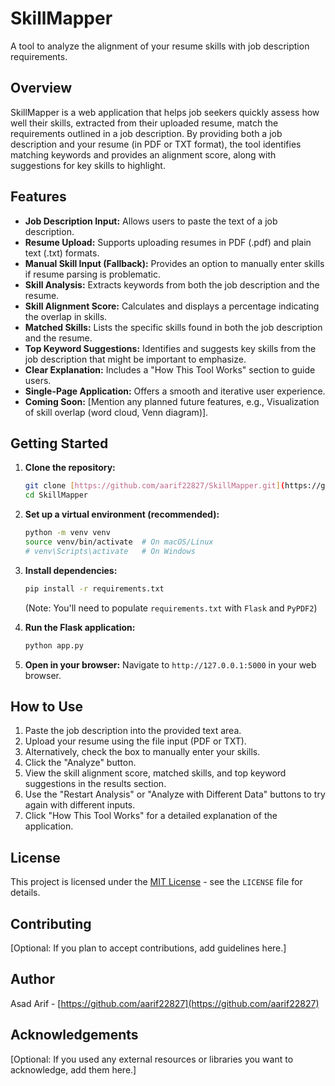 # SkillMapper

A tool to analyze the alignment of your resume skills with job description requirements.

## Overview

SkillMapper is a web application that helps job seekers quickly assess how well their skills, extracted from their uploaded resume, match the requirements outlined in a job description. By providing both a job description and your resume (in PDF or TXT format), the tool identifies matching keywords and provides an alignment score, along with suggestions for key skills to highlight.

## Features

* **Job Description Input:** Allows users to paste the text of a job description.
* **Resume Upload:** Supports uploading resumes in PDF (.pdf) and plain text (.txt) formats.
* **Manual Skill Input (Fallback):** Provides an option to manually enter skills if resume parsing is problematic.
* **Skill Analysis:** Extracts keywords from both the job description and the resume.
* **Skill Alignment Score:** Calculates and displays a percentage indicating the overlap in skills.
* **Matched Skills:** Lists the specific skills found in both the job description and the resume.
* **Top Keyword Suggestions:** Identifies and suggests key skills from the job description that might be important to emphasize.
* **Clear Explanation:** Includes a "How This Tool Works" section to guide users.
* **Single-Page Application:** Offers a smooth and iterative user experience.
* **Coming Soon:** [Mention any planned future features, e.g., Visualization of skill overlap (word cloud, Venn diagram)].

## Getting Started

1.  **Clone the repository:**
    ```bash
    git clone [https://github.com/aarif22827/SkillMapper.git](https://github.com/aarif22827/SkillMapper.git)
    cd SkillMapper
    ```

2.  **Set up a virtual environment (recommended):**
    ```bash
    python -m venv venv
    source venv/bin/activate  # On macOS/Linux
    # venv\Scripts\activate   # On Windows
    ```

3.  **Install dependencies:**
    ```bash
    pip install -r requirements.txt
    ```
    (Note: You'll need to populate `requirements.txt` with `Flask` and `PyPDF2`)

4.  **Run the Flask application:**
    ```bash
    python app.py
    ```

5.  **Open in your browser:** Navigate to `http://127.0.0.1:5000` in your web browser.

## How to Use

1.  Paste the job description into the provided text area.
2.  Upload your resume using the file input (PDF or TXT).
3.  Alternatively, check the box to manually enter your skills.
4.  Click the "Analyze" button.
5.  View the skill alignment score, matched skills, and top keyword suggestions in the results section.
6.  Use the "Restart Analysis" or "Analyze with Different Data" buttons to try again with different inputs.
7.  Click "How This Tool Works" for a detailed explanation of the application.

## License

This project is licensed under the [MIT License](LICENSE) - see the `LICENSE` file for details.

## Contributing

[Optional: If you plan to accept contributions, add guidelines here.]

## Author

Asad Arif - [https://github.com/aarif22827](https://github.com/aarif22827)

## Acknowledgements

[Optional: If you used any external resources or libraries you want to acknowledge, add them here.]
